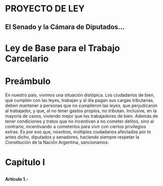 # PROYECTO DE LEY
## El Senado y la Cámara de Diputados...

# Ley de Base para el Trabajo Carcelario
# Preámbulo
En nuestro país, vivimos una situación distópica. Los ciudadanos de bien, que cumplen con las leyes, trabajan y al día pagan sus cargas tributarias, deben mantener a personas que no cumplieron las leyes, que perjudicaron al trabajador, y que, al no tener gastos propios, no tributan. Inclusive, en la mayoría de casos, viviendo mejor que los trabajadores de bien. Además de tener condiciones y tratos que no incentivan a no cometer delitos, sino al contrario, incentivando a cometerlos para vivir con ciertos privilegios extras.
Es por eso que, nosotros, múltiples ciudadanos afectados por lo antes dicho, diputados y senadores, haciendo siempre respetar la Constitución de la Nación Argentina, sancionamos:

# Capítulo I
## <!-- Descripción -->
**Artículo 1.-** 
